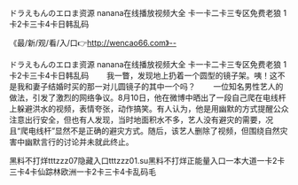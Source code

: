 ドラえもんのエロま资源
nanana在线播放视频大全
卡一卡二卡三专区免费老狼
1卡2卡三卡4卡日韩乱码


《最/新/观/看/入/口👉http://wencao66.com》--

ドラえもんのエロま资源
nanana在线播放视频大全
卡一卡二卡三专区免费老狼
1卡2卡三卡4卡日韩乱码
　　我一瞥，发现地上扔着一个圆型的镜子架。咦！这不是我和妻子结婚时买的那一对儿圆镜子的其中一个吗？
　　一位知名男性艺人的做法，引发了激烈的网络争议。8月10日，他在微博中晒出了一段自己爬在电线杆上躲避洪水的视频，表情夸张，动作搞笑。有人认为，他是用幽默的方式提醒公众注意出行安全，但也有人发现，当时地面积水不多，艺人没有避灾的需要，况且“爬电线杆”显然不是正确的避灾方式。随后，该艺人删除了视频，但围绕自然灾害中幽默言行的讨论并未就此终止。





黑料不打烊tttzzz07隐藏入口tttzzz01.su黑料不打烊正能量入口一本大道一卡2卡三卡4卡仙踪林欧洲一卡2卡三卡4卡乱码毛
